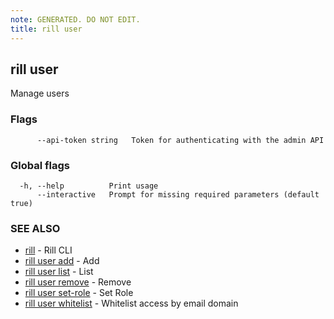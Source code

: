 ```yaml
---
note: GENERATED. DO NOT EDIT.
title: rill user
---
```

## rill user

Manage users

### Flags

```
      --api-token string   Token for authenticating with the admin API
```

### Global flags

```
  -h, --help          Print usage
      --interactive   Prompt for missing required parameters (default true)
```

### SEE ALSO

* [rill](../cli.md)	 - Rill CLI
* [rill user add](add.md)	 - Add
* [rill user list](list.md)	 - List
* [rill user remove](remove.md)	 - Remove
* [rill user set-role](set-role.md)	 - Set Role
* [rill user whitelist](whitelist/whitelist.md)	 - Whitelist access by email domain

